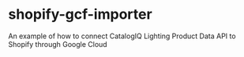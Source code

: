# shopify-gcf-importer
An example of how to connect CatalogIQ Lighting Product Data API to Shopify through Google Cloud
